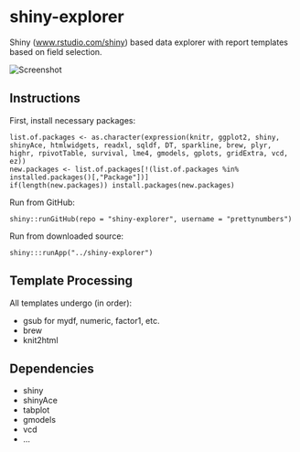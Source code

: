 shiny-explorer
==============

Shiny (www.rstudio.com/shiny) based data explorer with report templates based on field selection.

![Screenshot](screenshots.jpg)

## Instructions

First, install necessary packages:

```
list.of.packages <- as.character(expression(knitr, ggplot2, shiny, shinyAce, htmlwidgets, readxl, sqldf, DT, sparkline, brew, plyr, highr, rpivotTable, survival, lme4, gmodels, gplots, gridExtra, vcd, ez))
new.packages <- list.of.packages[!(list.of.packages %in% installed.packages()[,"Package"])]
if(length(new.packages)) install.packages(new.packages)
```

Run from GitHub:

```
shiny::runGitHub(repo = "shiny-explorer", username = "prettynumbers")
```

Run from downloaded source:

```
shiny:::runApp("../shiny-explorer")
```

## Template Processing

All templates undergo (in order):
* gsub for mydf, numeric, factor1, etc.
* brew
* knit2html

## Dependencies

* shiny
* shinyAce
* tabplot
* gmodels
* vcd
* ...